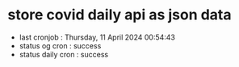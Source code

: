 # store covid daily api as json data

- last cronjob : Thursday, 11 April 2024 00:54:43
- status og cron : success
- status daily cron : success
      
      
